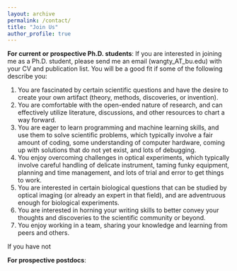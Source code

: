 ```yaml
---
layout: archive
permalink: /contact/
title: "Join Us"
author_profile: true
---
```



<b>For current or prospective Ph.D. students</b>: If you are interested in joining me as a Ph.D. student, please send me an email (wangty_AT_bu.edu) with your CV and publication list. You will be a good fit if some of the following describe you:

1. You are fascinated by certain scientific questions and have the desire to create your own artifact (theory, methods, discoveries, or invention). 
1. You are comfortable with the open-ended nature of research, and can effectively utilize literature, discussions, and other resources to chart a way forward.
1. You are eager to learn programming and machine learning skills, and use them to solve scientific problems, which typically involve a fair amount of coding, some understanding of computer hardware, coming up with solutions that do not yet exist, and lots of debugging.
1. You enjoy overcoming challenges in optical experiments, which typically involve careful handling of delicate instrument, taming funky equipment, planning and time management, and lots of trial and error to get things to work.
1. You are interested in certain biological questions that can be studied by optical imaging (or already an expert in that field), and are adventruous enough for biological experiments. 
1. You are interested in horning your writing skills to better convey your thoughts and discoveries to the scientific community or beyond. 
1. You enjoy working in a team, sharing your knowledge and learning from peers and others.

If you have not 

<b>For prospective postdocs</b>: 